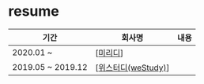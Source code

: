 # resume

| 기간              | 회사명                | 내용 |
| ----------------- | --------------------- | ---- |
| 2020.01 ~         | [[미리디]]            |      |
| 2019.05 ~ 2019.12 | [[위스터디(weStudy)]] |      |

[//begin]: # "Autogenerated link references for markdown compatibility"
[미리디]: 미리디 "미리디"
[위스터디(westudy)]: 위스터디(weStudy) "위스터디(weStudy)"
[//end]: # "Autogenerated link references"

